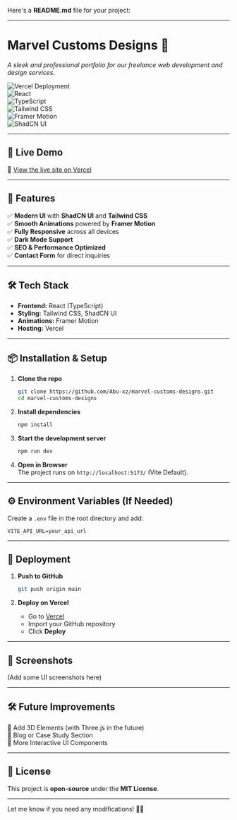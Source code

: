 Here's a **README.md** file for your project:  

---

# **Marvel Customs Designs 🚀**  
_A sleek and professional portfolio for our freelance web development and design services._

![Vercel Deployment](https://img.shields.io/badge/Hosted%20on-Vercel-blue)  
![React](https://img.shields.io/badge/React-18-blue)  
![TypeScript](https://img.shields.io/badge/TypeScript-✓-blue)  
![Tailwind CSS](https://img.shields.io/badge/TailwindCSS-✓-blue)  
![Framer Motion](https://img.shields.io/badge/Framer%20Motion-✓-blue)  
![ShadCN UI](https://img.shields.io/badge/ShadCN%20UI-✓-blue)  

---

## **🚀 Live Demo**  
🔗 [View the live site on Vercel](https://marvel-custom-designs.vercel.app/)  

---

## **📌 Features**  
✅ **Modern UI** with **ShadCN UI** and **Tailwind CSS**  
✅ **Smooth Animations** powered by **Framer Motion**  
✅ **Fully Responsive** across all devices  
✅ **Dark Mode Support**  
✅ **SEO & Performance Optimized**  
✅ **Contact Form** for direct inquiries  

---

## **🛠 Tech Stack**  
- **Frontend:** React (TypeScript)  
- **Styling:** Tailwind CSS, ShadCN UI  
- **Animations:** Framer Motion  
- **Hosting:** Vercel  

---

## **📦 Installation & Setup**  
1. **Clone the repo**  
   ```sh
   git clone https://github.com/Abu-xz/marvel-customs-designs.git
   cd marvel-customs-designs
   ```

2. **Install dependencies**  
   ```sh
   npm install
   ```

3. **Start the development server**  
   ```sh
   npm run dev
   ```

4. **Open in Browser**  
   The project runs on `http://localhost:5173/` (Vite Default).  

---

## **⚙️ Environment Variables (If Needed)**  
Create a `.env` file in the root directory and add:  
```
VITE_API_URL=your_api_url
```

---

## **🚀 Deployment**  
1. **Push to GitHub**  
   ```sh
   git push origin main
   ```

2. **Deploy on Vercel**  
   - Go to [Vercel](https://vercel.com)  
   - Import your GitHub repository  
   - Click **Deploy**  

---

## **📸 Screenshots**  
(Add some UI screenshots here)

---

## **🛠 Future Improvements**  
🔹 Add 3D Elements (with Three.js in the future)  
🔹 Blog or Case Study Section  
🔹 More Interactive UI Components  

---

## **📝 License**  
This project is **open-source** under the **MIT License**.

---

Let me know if you need any modifications! 🚀🔥
